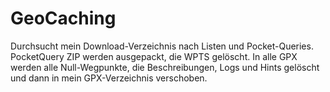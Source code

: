 # GeoCaching
 
Durchsucht mein Download-Verzeichnis nach Listen und Pocket-Queries.
PocketQuery ZIP werden ausgepackt, die WPTS gelöscht.
In alle GPX werden  alle Null-Wegpunkte, die Beschreibungen, Logs und Hints gelöscht und dann in mein GPX-Verzeichnis verschoben.
